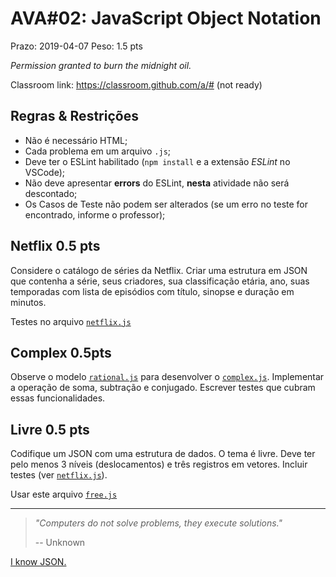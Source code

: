 # AVA#02: JavaScript Object Notation

Prazo: 2019-04-07 Peso: 1.5 pts

_Permission granted to burn the midnight oil._

Classroom link: <https://classroom.github.com/a/#> (not ready)

## Regras & Restrições

- Não é necessário HTML;
- Cada problema em um arquivo `.js`;
- Deve ter o ESLint habilitado (`npm install` e a extensão _ESLint_ no VSCode);
- Não deve apresentar **errors** do ESLint, **nesta** atividade não será descontado;
- Os Casos de Teste não podem ser alterados (se um erro no teste for encontrado, informe o professor);

## Netflix 0.5 pts

Considere o catálogo de séries da Netflix. Criar uma estrutura em JSON que contenha a série, seus criadores, sua classificação etária, ano, suas temporadas com lista de episódios com título, sinopse e duração em minutos.

Testes no arquivo [`netflix.js`](netflix.js)

## Complex 0.5pts

Observe o modelo [`rational.js`](rational.js) para desenvolver o [`complex.js`](complex.js). Implementar a operação de soma, subtração e conjugado. Escrever testes que cubram essas funcionalidades.

## Livre 0.5 pts

Codifique um JSON com uma estrutura de dados. O tema é livre. Deve ter pelo menos 3 níveis (deslocamentos) e três registros em vetores. Incluir testes (ver [`netflix.js`](netflix.js)).

Usar este arquivo [`free.js`](free.js)

* * *

> _"Computers do not solve problems, they execute solutions."_
>
> -- Unknown

[I know JSON.](https://www.youtube.com/watch?v=iHeofyFLjfQ)
